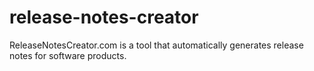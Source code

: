 # release-notes-creator
ReleaseNotesCreator.com is a tool that automatically generates release notes for software products. 
